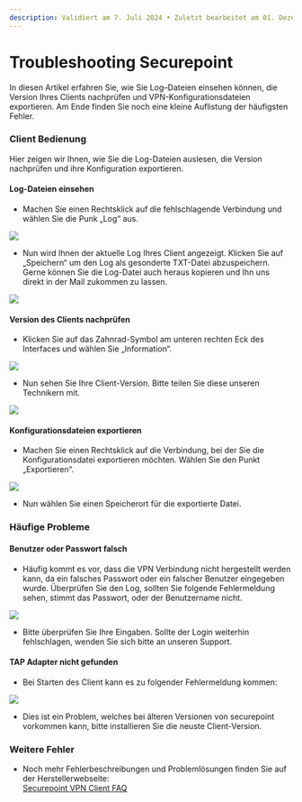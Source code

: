 ```yaml
---
description: Validiert am 7. Juli 2024 • Zuletzt bearbeitet am 01. Dezember 2024
---
```


# Troubleshooting Securepoint

In diesen Artikel erfahren Sie, wie Sie Log–Dateien einsehen können, die Version Ihres Clients nachprüfen und VPN-Konfigurationsdateien exportieren. Am Ende finden Sie noch eine kleine Auflistung der häufigsten Fehler.

### Client Bedienung <a href="#client_bedienung" id="client_bedienung"></a>

Hier zeigen wir Ihnen, wie Sie die Log-Dateien auslesen, die Version nachprüfen und ihre Konfiguration exportieren.

#### Log-Dateien einsehen <a href="#log-dateien_einsehen" id="log-dateien_einsehen"></a>

* Machen Sie einen Rechtsklick auf die fehlschlagende Verbindung und wählen Sie die Punk „Log“ aus.

![](https://wiki8.centron.de/_media/server/vpn/securepoint_01.png)

* Nun wird Ihnen der aktuelle Log Ihres Client angezeigt. Klicken Sie auf „Speichern“ um den Log als gesonderte TXT-Datei abzuspeichern. Gerne können Sie die Log-Datei auch heraus kopieren und Ihn uns direkt in der Mail zukommen zu lassen.

![](https://wiki8.centron.de/_media/server/vpn/securepoint_02.png)

#### Version des Clients nachprüfen <a href="#version_des_clients_nachpruefen" id="version_des_clients_nachpruefen"></a>

* Klicken Sie auf das Zahnrad-Symbol am unteren rechten Eck des Interfaces und wählen Sie „Information“.

![](https://wiki8.centron.de/_media/server/vpn/securepoint_05.png)

* Nun sehen Sie Ihre Client-Version. Bitte teilen Sie diese unseren Technikern mit.

![](https://wiki8.centron.de/_media/server/vpn/securepoint_04.png)

#### Konfigurationsdateien exportieren <a href="#konfigurationsdateien_exportieren" id="konfigurationsdateien_exportieren"></a>

* Machen Sie einen Rechtsklick auf die Verbindung, bei der Sie die Konfigurationsdatei exportieren möchten. Wählen Sie den Punkt „Exportieren“.

![](https://wiki8.centron.de/_media/server/vpn/securepoint_03.png)

* Nun wählen Sie einen Speicherort für die exportierte Datei.

### Häufige Probleme <a href="#haufige_probleme" id="haufige_probleme"></a>

#### Benutzer oder Passwort falsch <a href="#benutzer_oder_passwort_falsch" id="benutzer_oder_passwort_falsch"></a>

* Häufig kommt es vor, dass die VPN Verbindung nicht hergestellt werden kann, da ein falsches Passwort oder ein falscher Benutzer eingegeben wurde. Überprüfen Sie den Log, sollten Sie folgende Fehlermeldung sehen, stimmt das Passwort, oder der Benutzername nicht.

![](https://wiki8.centron.de/_media/server/vpn/securepoint_error_01.png)

* Bitte überprüfen Sie Ihre Eingaben. Sollte der Login weiterhin fehlschlagen, wenden Sie sich bitte an unseren Support.

#### TAP Adapter nicht gefunden <a href="#tap_adapter_nicht_gefunden" id="tap_adapter_nicht_gefunden"></a>

* Bei Starten des Client kann es zu folgender Fehlermeldung kommen:

![](https://wiki8.centron.de/_media/server/vpn/securepoint_error_02.jpg)

* Dies ist ein Problem, welches bei älteren Versionen von securepoint vorkommen kann, bitte installieren Sie die neuste Client-Version.

### Weitere Fehler <a href="#weitere_fehler" id="weitere_fehler"></a>

* Noch mehr Fehlerbeschreibungen und Problemlösungen finden Sie auf der Herstellerwebseite:\
  [Securepoint VPN Client FAQ](https://wiki.securepoint.de/VPN/faq/fehlerbehebung)
